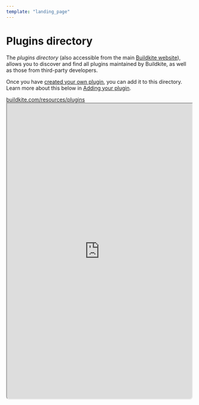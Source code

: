 ```yaml
---
template: "landing_page"
---
```


# Plugins directory

The _plugins directory_ (also accessible from the main [Buildkite website](https://buildkite.com/resources/plugins)), allows you to discover and find all plugins maintained by Buildkite, as well as those from third-party developers.

Once you have [created your own plugin](/docs/pipelines/integrations/plugins/writing), you can add it to this directory. Learn more about this below in [Adding your plugin](#adding-your-plugin).

<a class="Frameheader" href='https://buildkite.com/resources/plugins' target='_blank'>
  <span class="Frameheader__address">buildkite.com/resources/plugins</span>
</a>
<iframe
  src='https://buildkite.com/resources/plugins/embed'
  referrerPolicy='same-origin'
  allow="fullscreen" crossorigin="anonymous" width="100%" height="800px"
  style="border-radius:0 0 8px 8px;box-sizing: border-box;"
/>

Plugins supported by the Buildkite team display the Buildkite logo in the directory, and can be found in the [Buildkite Plugins GitHub organization](https://github.com/buildkite-plugins).

## Adding your plugin

To add your plugin to the plugins directory:

1. Host your plugin in GitHub as a public repository.
1. Ensure your repository contains a valid `plugin.yml` file containing at least the `name` and `description` fields.
1. Add the `buildkite-plugin` [GitHub repository topic](https://help.github.com/en/github/administering-a-repository/classifying-your-repository-with-topics).
1. Wait until the next Sunday (UTC) for the plugins directory to sync with GitHub, and for your plugin to appear.

For example:

<%= image "github-topic.png", width: 1214/2, height: 440/2, alt: "Screenshot of the ECR plugin GitHub repo with the Buildkite-plugin topic highlighted by a red box" %>

Once completed, your plugin will appear in the directory:

<%= image "ecr-plugin-directory-item.png", width: 1014/2, height: 500/2, alt: "Screenshot of ECR plugin in the Buildkite plugins directory" %>

If you would like your plugin to appear in a certain category in the plugins directory, you need to add the corresponding GitHub label(s). Currently, the following labels will be recognized by the plugin directory:

* Task
  + Code checkout: `checkout`, `git`, `svn`
  + Tests: `test`, `testing`, `junit`, `jest`
  + Cache: `cache`, `caching`
  + Containers/Docker: `docker`, `container`, `containers`
  + Running jobs in Kubernetes : `kubernetes`, `k8s`
  + Secrets: `secret`, `secrets`, `vault`
  + Authenticate: `auth`, `authenticate`
  + Writing Buildkite pipelines: `pipeline`, `pipelines`
  + Deploy: `deploy`, `deployment`, `release`
  + Running jobs in VMs: `vm`, `virtual machine`
  + Security & compliance: `security`,`compliance`,`audit`,`scan`,`scanning`,`vulnerability`
  + Running jobs in Windows: `windows`
  + Observability: `observability`, `monitoring`, `logging`, `metrics`
  + Mobile app development: `mobile`, `ios`, `android`, `react-native`
  + Notify: `notify`, `notification`
  + Linting & formatting: `lint`, `linting`, `format`, `formatting`, `shellcheck`
  + Packages: `package`, `packaging`, `npm`, `pip`
  + AI/LLMs: `ai`, `llm`, `ml`, `machine learning`
  + Project management: `project`, `management`
* Integration
  + Integrations: `integration`, `integrations`, `slack`, `discord`, `jira`
  + AWS: `aws`, `amazon`
  + GCP: `gcp`, `google-cloud`, `google`
  + Azure: `azure`, `microsoft`
* Language
  + Java: `java`, `maven`, `gradle`
  + Ruby: `ruby`, `rails`
  + Golang: `go`, `golang`
  + JavaScript: `javascript`, `typescript`, `node`, `nodejs`
  + Bazel: `bazel`
  + Infrastructure as code: `terraform`, `cloudformation`, `cfn`, `infrastructure`
  + Other languages: `julia`, `python`, `rust`, `c++`, `c#`, `dhall`

> 🚧
> If you've completed the above steps and your plugin doesn't appear in the directory, send an email to <a href="mailto:support@buildkite.com">support@buildkite.com</a> and we'll investigate it for you.
